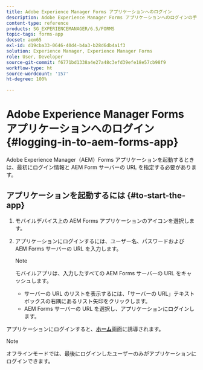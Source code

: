 ```yaml
---
title: Adobe Experience Manager Forms アプリケーションへのログイン
description: Adobe Experience Manager Forms アプリケーションへのログインの手順。
content-type: reference
products: SG_EXPERIENCEMANAGER/6.5/FORMS
topic-tags: forms-app
docset: aem65
exl-id: d19cba33-0646-40d4-b4a3-b28d6db4a1f3
solution: Experience Manager, Experience Manager Forms
role: User, Developer
source-git-commit: f6771bd1338a4e27a48c3efd39efe18e57cb98f9
workflow-type: ht
source-wordcount: '157'
ht-degree: 100%

---
```


# Adobe Experience Manager Forms アプリケーションへのログイン{#logging-in-to-aem-forms-app}

Adobe Experience Manager（AEM）Forms アプリケーションを起動するときは、最初にログイン情報と AEM Form サーバーの URL を指定する必要があります。

## アプリケーションを起動するには {#to-start-the-app}

1. モバイルデバイス上の AEM Forms アプリケーションのアイコンを選択します。
1. アプリケーションにログインするには、ユーザー名、パスワードおよび AEM Forms サーバーの URL を入力します。

   >[!NOTE]
   >
   >モバイルアプリは、入力したすべての AEM Forms サーバーの URL をキャッシュします。
   >
   >    * サーバーの URL のリストを表示するには、「サーバーの URL」テキストボックスの右隅にあるリスト矢印をクリックします。
   >    * AEM Forms サーバーの URL を選択し、アプリケーションにログインします。

アプリケーションにログインすると、[**ホーム**](../../forms/using/home-screen.md)画面に誘導されます。

>[!NOTE]
>
>オフラインモードでは、最後にログインしたユーザーのみがアプリケーションにログインできます。
